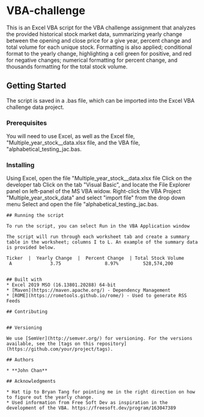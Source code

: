 # VBA-challenge

This is an Excel VBA script for the VBA challenge assignment that analyzes the provided historical stock market data, summarizing yearly change between the opening and close price for a give year, percent change and total  volume for each unique stock. Formatting is also applied; conditional format to the yearly change, highlighting a cell green for positive, and red for negative changes; numerical formatting for percent change, and thousands formatting for the total stock volume.

## Getting Started

The script is saved in a .bas file, which can be imported into the Excel VBA challenge data project.

### Prerequisites

You will need to use Excel, as well as the Excel file, "Multiple_year_stock__data.xlsx file, and the VBA file, "alphabetical_testing_jac.bas. 

### Installing

Using Excel, open the file "Multiple_year_stock__data.xlsx file
Click on the developer tab
Click on the tab "Visual Basic", and locate the File Explorer panel on left-panel of the MS VBA widow. 
Right-click the VBA Project "Multiple_year_stock_data" and select "import file" from the drop down menu
Select and open the file "alphabetical_testing_jac.bas. 

```
## Running the script

To run the script, you can select Run in the VBA Application window

The script will run through each worksheet tab and create a summary table in the worksheet; columns I to L. An example of the summary data is provided below.

Ticker  |  Yearly Change  |  Percent Change  | Total Stock Volume
 A              3.75                8.97%         528,574,200


## Built with
* Excel 2019 MSO (16.13801.20288) 64-bit
* [Maven](https://maven.apache.org/) - Dependency Management
* [ROME](https://rometools.github.io/rome/) - Used to generate RSS Feeds

## Contributing


## Versioning

We use [SemVer](http://semver.org/) for versioning. For the versions available, see the [tags on this repository](https://github.com/your/project/tags). 

## Authors

* **John Chan**

## Acknowledgments

* Hat tip to Bryan Tang for pointing me in the right direction on how to figure out the yearly change.
* Used information from Free Soft Dev as inspiration in the development of the VBA. https://freesoft.dev/program/163047389
